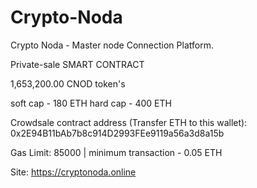 # Crypto-Noda
Crypto Noda - Master node Connection Platform.

Private-sale SMART CONTRACT

1,653,200.00 CNOD token's

soft cap - 180 ETH 
hard cap - 400 ETH

Crowdsale contract address (Transfer ETH to this wallet):
0x2E94B11bAb7b8c914D2993FEe9119a56a3d8a15b

Gas Limit: 85000    |   minimum transaction - 0.05 ETH 

Site:
https://cryptonoda.online
